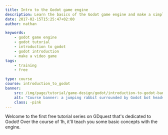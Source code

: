 ```yaml
---
title: Intro to the Godot game engine
description: Learn the basics of the Godot game engine and make a simple platform game prototype.
date: 2017-02-15T15:25:47+02:00
author: nathan

keywords: 
    - godot game engine
    - godot tutorial
    - introduction to godot
    - godot introduction
    - make a video game
tags: 
    - training
    - free

type: course
course: introduction_to_godot
banner: 
    src: /img/page/tutorial/game-design/godot/introduction-to-godot-banner.jpg
    alt: "Course banner: a jumping rabbit surrounded by Godot bot heads"
    class: -pink
---
```


Welcome to the first free tutorial series on GDquest that's dedicated to Godot! Over the course of 1h, it'll teach you some basic concepts with the engine. 